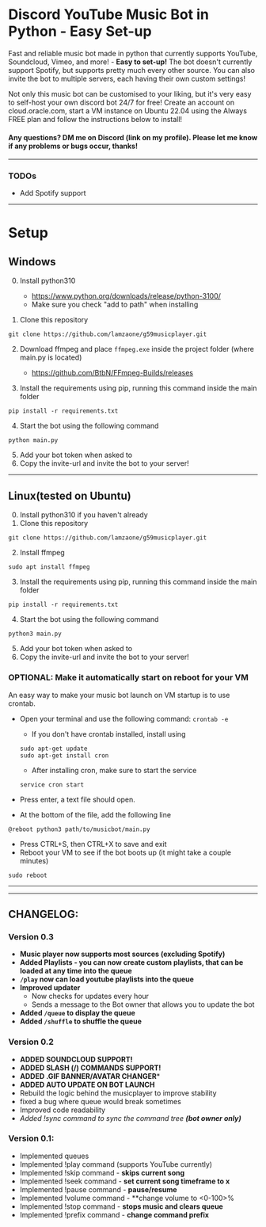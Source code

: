 # Discord YouTube Music Bot in Python - Easy Set-up
Fast and reliable music bot made in python that currently supports YouTube, Soundcloud, Vimeo, and more! - **Easy to set-up!**
The bot doesn't currently support Spotify, but supports pretty much every other source.
You can also invite the bot to multiple servers, each having their own custom settings!


Not only this music bot can be customised to your liking, but it's very easy to self-host your own discord bot 24/7 for free! Create an account on cloud.oracle.com, start a VM instance on Ubuntu 22.04 using the Always FREE plan and follow the instructions below to install!

#### Any questions? DM me on Discord (link on my profile). Please let me know if any problems or bugs occur, thanks! 

---
### TODOs
- Add Spotify support


---
# Setup

## Windows
0. Install python310
    - https://www.python.org/downloads/release/python-3100/
    - Make sure you check "add to path" when installing

1. Clone this repository 
```
git clone https://github.com/lamzaone/g59musicplayer.git
```

2. Download ffmpeg and place `ffmpeg.exe` inside the project folder (where main.py is located)
    - https://github.com/BtbN/FFmpeg-Builds/releases


3. Install the requirements using pip, running this command inside the main folder
```
pip install -r requirements.txt
```
4. Start the bot using the following command
```
python main.py
```
5. Add your bot token when asked to
6. Copy the invite-url and invite the bot to your server!

---
## Linux(tested on Ubuntu)

0. Install python310 if you haven't already
1. Clone this repository 
```
git clone https://github.com/lamzaone/g59musicplayer.git
```
2. Install ffmpeg
```
sudo apt install ffmpeg
```
3. Install the requirements using pip, running this command inside the main folder

```
pip install -r requirements.txt
```


4. Start the bot using the following command
```
python3 main.py
```
5. Add your bot token when asked to
6. Copy the invite-url and invite the bot to your server!


### OPTIONAL: Make it automatically start on reboot for your VM

An easy way to make your music bot launch on VM startup is to use crontab.
- Open your terminal and use the following command:  `crontab -e`
    - If you don't have crontab installed, install using

    ```
    sudo apt-get update
    sudo apt-get install cron
    ```

    - After installing cron, make sure to start the service

    ```
    service cron start
    ```

- Press enter, a text file should open.
- At the bottom of the file, add the following line

```
@reboot python3 path/to/musicbot/main.py
```

- Press CTRL+S, then CTRL+X to save and exit
- Reboot your VM to see if the bot boots up (it might take a couple minutes)
```
sudo reboot
```

---
---
## CHANGELOG:
### Version 0.3
- **Music player now supports most sources (excluding Spotify)**
- **Added Playlists - you can now create custom playlists, that can be loaded at any time into the queue**
- **`/play` now can load youtube playlists into the queue**
- **Improved updater**
    - Now checks for updates every hour
    - Sends a message to the Bot owner that allows you to update the bot
- **Added `/queue` to display the queue**
- **Added `/shuffle` to shuffle the queue**

### Version 0.2
- **ADDED SOUNDCLOUD SUPPORT!**
- **ADDED SLASH (/) COMMANDS SUPPORT!**
- **ADDED .GIF BANNER/AVATAR CHANGER***
- **ADDED AUTO UPDATE ON BOT LAUNCH**
- Rebuild the logic behind the musicplayer to improve stability
- fixed a bug where queue would break sometimes
- Improved code readability
- *Added !sync command to sync the command tree **(bot owner only)***

### Version 0.1:
- Implemented queues
- Implemented !play command (supports YouTube currently)
- Implemented !skip command - **skips current song**
- Implemented !seek command - **set current song timeframe to x**
- Implemented !pause command - **pause/resume**
- Implemented !volume command - **change volume to <0-100>%
- Implemented !stop command - **stops music and clears queue**
- Implemented !prefix command - **change command prefix**

